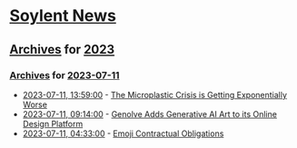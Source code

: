 # [Soylent News](../../../README.md)

## [Archives](../../index.md) for [2023](../index.md)

### [Archives](../../index.md) for [2023-07-11](index.md)

* [2023-07-11, 13:59:00](https://soylentnews.org/article.pl?sid=23/07/11/025203&from=rss) - [The Microplastic Crisis is Getting Exponentially Worse](https://soylentnews.org/article.pl?sid=23/07/11/025203&from=rss)
* [2023-07-11, 09:14:00](https://soylentnews.org/article.pl?sid=23/07/10/1433209&from=rss) - [Genolve Adds Generative AI Art to its Online Design Platform](https://soylentnews.org/article.pl?sid=23/07/10/1433209&from=rss)
* [2023-07-11, 04:33:00](https://soylentnews.org/article.pl?sid=23/07/10/0654241&from=rss) - [Emoji Contractual Obligations](https://soylentnews.org/article.pl?sid=23/07/10/0654241&from=rss)
